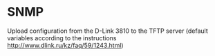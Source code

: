 # SNMP
Upload configuration from the D-Link 3810 to the TFTP server 
(default variables according to the instructions http://www.dlink.ru/kz/faq/59/1243.html)
